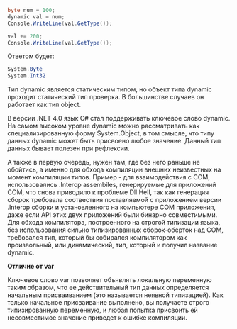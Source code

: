 ```C#
byte num = 100;
dynamic val = num;
Console.WriteLine(val.GetType());

val += 200;
Console.WriteLine(val.GetType());
```

Ответом будет:
```C#
System.Byte
System.Int32
```

Тип dynamic является статическим типом, но объект типа dynamic проходит статический тип проверка. В большинстве случаев он работает как тип object.

В версии .NET 4.0 язык C# стал поддерживать ключевое слово dynamic. На самом высоком уровне dynamic можно рассматривать как специализированную форму System.Object, в том смысле, что типу данных dynamic может быть присвоено любое значение.
Данный тип данных бывает полезен при рефлексии. 

А также в первую очередь, нужен там, где без него раньше не обойтись, а именно для обхода компиляции внешних неизвестных на момент компиляции типов.
Пример - для взаимодействия с COM, использовались .Interop assembiles, генерируемые для приложений COM, что снова приводило к проблеме Dll Hell, так как генерация сборок требовала соотвествия поставляемой с приложением версии .Interop сборки и установленного на компьютере COM приложения, даже если API этих двух приложений были бинарно совместимыми.
Для обхода компилятора, построенного на строгой типизации языка, без использования сильно типизированных сборок-оберток над COM, требовался тип, который бы собирался компилятором как произвольный, или динамический, тип, который и получил название dynamic.

**Отличие от var**

Ключевое слово var позволяет объявлять локальную переменную таким образом, что ее действительный тип данных определяется начальным присваиванием (это называется неявной типизацией). Как только начальное присваивание выполнено, вы получаете строго типизированную переменную, и любая попытка присвоить ей несовместимое значение приведет к ошибке компиляции.